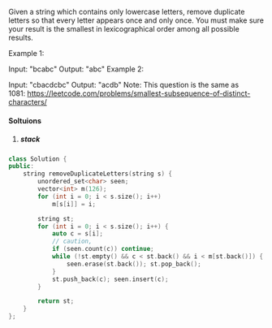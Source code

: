 Given a string which contains only lowercase letters, remove duplicate letters so that every letter appears once and only once. You must make sure your result is the smallest in lexicographical order among all possible results.

Example 1:

Input: "bcabc"
Output: "abc"
Example 2:

Input: "cbacdcbc"
Output: "acdb"
Note: This question is the same as 1081: https://leetcode.com/problems/smallest-subsequence-of-distinct-characters/

#### Soltuions

1. ##### stack

```cpp
class Solution {
public:
    string removeDuplicateLetters(string s) {
        unordered_set<char> seen;
        vector<int> m(126);
        for (int i = 0; i < s.size(); i++)
            m[s[i]] = i;

        string st;
        for (int i = 0; i < s.size(); i++) {
            auto c = s[i];
            // caution,
            if (seen.count(c)) continue;
            while (!st.empty() && c < st.back() && i < m[st.back()]) {
                seen.erase(st.back()); st.pop_back();
            }
            st.push_back(c); seen.insert(c);
        }

        return st;
    }
};
```